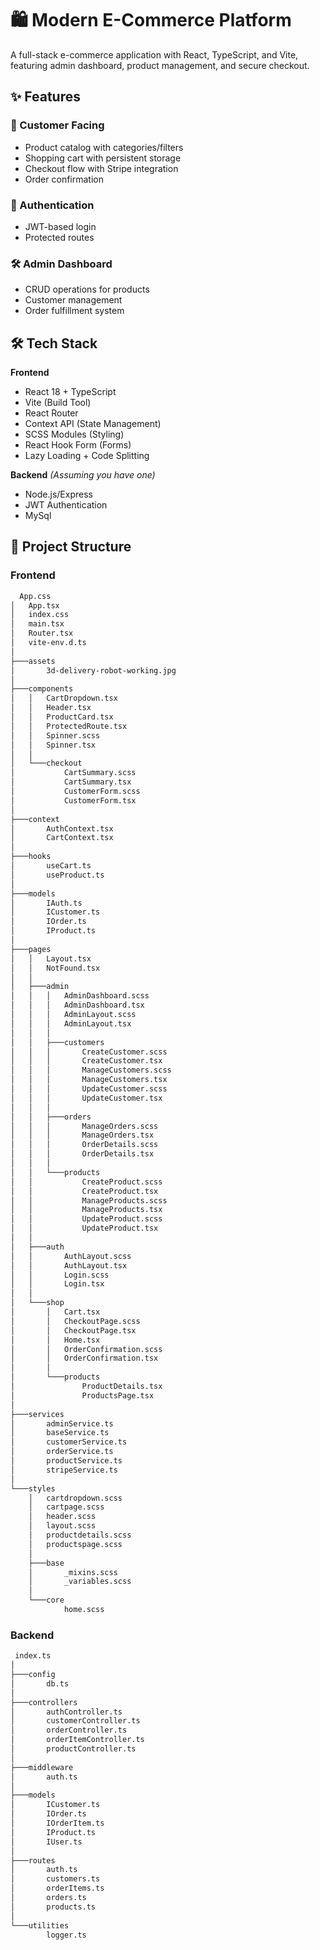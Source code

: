 # 🛍️ Modern E-Commerce Platform

A full-stack e-commerce application with React, TypeScript, and Vite, featuring admin dashboard, product management, and secure checkout.


## ✨ Features

### 🛒 Customer Facing
- Product catalog with categories/filters
- Shopping cart with persistent storage
- Checkout flow with Stripe integration
- Order confirmation

### 🔐 Authentication
- JWT-based login
- Protected routes

### 🛠️ Admin Dashboard
- CRUD operations for products
- Customer management
- Order fulfillment system

## 🛠 Tech Stack

**Frontend**  
- React 18 + TypeScript  
- Vite (Build Tool)  
- React Router 
- Context API (State Management)  
- SCSS Modules (Styling)  
- React Hook Form (Forms)  
- Lazy Loading + Code Splitting  

**Backend** *(Assuming you have one)*  
- Node.js/Express
- JWT Authentication  
- MySql  

## 📂 Project Structure

### Frontend
```bash
  App.css
│   App.tsx
│   index.css
│   main.tsx
│   Router.tsx
│   vite-env.d.ts
│
├───assets
│       3d-delivery-robot-working.jpg
│
├───components
│   │   CartDropdown.tsx
│   │   Header.tsx
│   │   ProductCard.tsx
│   │   ProtectedRoute.tsx
│   │   Spinner.scss
│   │   Spinner.tsx
│   │
│   └───checkout
│           CartSummary.scss
│           CartSummary.tsx
│           CustomerForm.scss
│           CustomerForm.tsx
│
├───context
│       AuthContext.tsx
│       CartContext.tsx
│
├───hooks
│       useCart.ts
│       useProduct.ts
│
├───models
│       IAuth.ts
│       ICustomer.ts
│       IOrder.ts
│       IProduct.ts
│
├───pages
│   │   Layout.tsx
│   │   NotFound.tsx
│   │
│   ├───admin
│   │   │   AdminDashboard.scss
│   │   │   AdminDashboard.tsx
│   │   │   AdminLayout.scss
│   │   │   AdminLayout.tsx
│   │   │
│   │   ├───customers
│   │   │       CreateCustomer.scss
│   │   │       CreateCustomer.tsx
│   │   │       ManageCustomers.scss
│   │   │       ManageCustomers.tsx
│   │   │       UpdateCustomer.scss
│   │   │       UpdateCustomer.tsx
│   │   │
│   │   ├───orders
│   │   │       ManageOrders.scss
│   │   │       ManageOrders.tsx
│   │   │       OrderDetails.scss
│   │   │       OrderDetails.tsx
│   │   │
│   │   └───products
│   │           CreateProduct.scss
│   │           CreateProduct.tsx
│   │           ManageProducts.scss
│   │           ManageProducts.tsx
│   │           UpdateProduct.scss
│   │           UpdateProduct.tsx
│   │
│   ├───auth
│   │       AuthLayout.scss
│   │       AuthLayout.tsx
│   │       Login.scss
│   │       Login.tsx
│   │
│   └───shop
│       │   Cart.tsx
│       │   CheckoutPage.scss
│       │   CheckoutPage.tsx
│       │   Home.tsx
│       │   OrderConfirmation.scss
│       │   OrderConfirmation.tsx
│       │
│       └───products
│               ProductDetails.tsx
│               ProductsPage.tsx
│
├───services
│       adminService.ts
│       baseService.ts
│       customerService.ts
│       orderService.ts
│       productService.ts
│       stripeService.ts
│
└───styles
    │   cartdropdown.scss
    │   cartpage.scss
    │   header.scss
    │   layout.scss
    │   productdetails.scss
    │   productspage.scss
    │
    ├───base
    │       _mixins.scss
    │       _variables.scss
    │
    └───core
            home.scss
```
### Backend
```bash
 index.ts
│
├───config
│       db.ts
│
├───controllers
│       authController.ts
│       customerController.ts
│       orderController.ts
│       orderItemController.ts
│       productController.ts
│
├───middleware
│       auth.ts
│
├───models
│       ICustomer.ts
│       IOrder.ts
│       IOrderItem.ts
│       IProduct.ts
│       IUser.ts
│
├───routes
│       auth.ts
│       customers.ts
│       orderItems.ts
│       orders.ts
│       products.ts
│
└───utilities
        logger.ts
```

